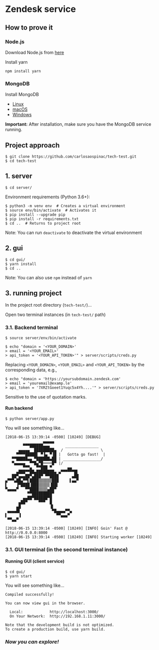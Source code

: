 # Zendesk service

## How to prove it

### Node.js

Download Node.js from [here](https://nodejs.org/es/download/package-manager/)

Install yarn
```
npm install yarn
```

### MongoDB

Install MongoDB
* [Linux](https://docs.mongodb.com/manual/administration/install-on-linux/)
* [macOS](https://docs.mongodb.com/manual/tutorial/install-mongodb-on-os-x/)
* [Windows](https://docs.mongodb.com/manual/tutorial/install-mongodb-on-windows/)

**Important:** After installation, make sure you have the MongoDB service running.

## Project approach

```
$ git clone https://github.com/carlosaospinac/tech-test.git
$ cd tech-test
```

## 1. server

```
$ cd server/
```

Environment requirements (Python 3.6+):
```
$ python3 -m venv env  # Creates a virtual environment
$ source env/bin/activate  # Activates it
$ pip install --upgrade pip
$ pip install -r requirements.txt
$ cd ..  # Returns to project root
```
Note: You can run `deactivate` to deactivate the virtual environment

## 2. gui

```
$ cd gui/
$ yarn install
$ cd ..
```
Note: You can also use `npm` instead of `yarn`

## 3. running project
In the project root directory (`tech-test/`)...

Open two terminal instances (in `tech-test/` path)

### 3.1. Backend terminal
```
$ source server/env/bin/activate
```
```
$ echo "domain = '<YOUR_DOMAIN>'
> email = '<YOUR_EMAIL>'
> api_token = '<YOUR_API_TOKEN>'" > server/scripts/creds.py
```
Replacing `<YOUR_DOMAIN>`, `<YOUR_EMAIL>` and `<YOUR_API_TOKEN>` by the corresponding data, e.g.,
```
$ echo "domain = 'https://yoursubdomain.zendesk.com'
> email = 'youremail@examp.le'
> api_token = '7XRZtGoeet1Yuqc5x4Yh....'" > server/scripts/creds.py
```
Sensitive to the use of quotation marks.

#### Run backend
```
$ python server/app.py
```
You will see something like...
```
[2018-06-15 13:39:14 -0500] [10249] [DEBUG] 
                 ▄▄▄▄▄
        ▀▀▀██████▄▄▄       _______________
      ▄▄▄▄▄  █████████▄  /                 \
     ▀▀▀▀█████▌ ▀▐▄ ▀▐█ |   Gotta go fast!  |
   ▀▀█████▄▄ ▀██████▄██ | _________________/
   ▀▄▄▄▄▄  ▀▀█▄▀█════█▀ |/
        ▀▀▀▄  ▀▀███ ▀       ▄▄
     ▄███▀▀██▄████████▄ ▄▀▀▀▀▀▀█▌
   ██▀▄▄▄██▀▄███▀ ▀▀████      ▄██
▄▀▀▀▄██▄▀▀▌████▒▒▒▒▒▒███     ▌▄▄▀
▌    ▐▀████▐███▒▒▒▒▒▐██▌
▀▄▄▄▄▀   ▀▀████▒▒▒▒▄██▀
          ▀▀█████████▀
        ▄▄██▀██████▀█
      ▄██▀     ▀▀▀  █
     ▄█             ▐▌
 ▄▄▄▄█▌              ▀█▄▄▄▄▀▀▄
▌     ▐                ▀▀▄▄▄▀
 ▀▀▄▄▀

[2018-06-15 13:39:14 -0500] [10249] [INFO] Goin' Fast @ http://0.0.0.0:8000
[2018-06-15 13:39:14 -0500] [10249] [INFO] Starting worker [10249]
```

### 3.1. GUI terminal (in the second terminal instance)
#### Running GUI (client service)
```
$ cd gui/
$ yarn start
```
You will see something like...
```
Compiled successfully!

You can now view gui in the browser.

  Local:            http://localhost:3000/
  On Your Network:  http://192.168.1.11:3000/

Note that the development build is not optimized.
To create a production build, use yarn build.
```

### *Now you can explore!*
